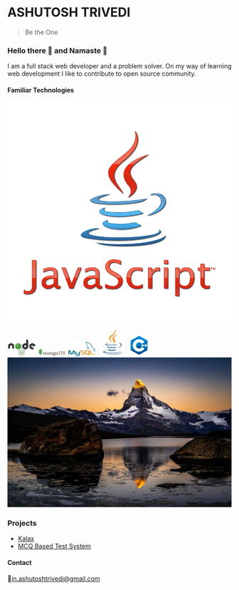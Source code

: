 # ASHUTOSH TRIVEDI                                                               
> Be the One
### Hello there :wave: and Namaste :pray:

I am a full stack web developer and a problem solver. On my way of learning web development I like to contribute to open source community.

#### Familiar Technologies
![javascript](https://github.com/code-ashutosh/Username/blob/master/images/js.png)
![nodejs](https://github.com/code-ashutosh/Username/blob/master/images/nodejs.png)
![mongodb](https://github.com/code-ashutosh/Username/blob/master/images/mongodb.png)
![mysql](https://github.com/code-ashutosh/Username/blob/master/images/mysql.png)
![java](https://github.com/code-ashutosh/Username/blob/master/images/java.png)
![cpp](https://github.com/code-ashutosh/Username/blob/master/images/cpp.png)
![background-image](https://github.com/code-ashutosh/Username/blob/master/images/background.jpg)
### Projects
* [Kalax](https://kalax.netlify.app/)
* [MCQ Based Test System](https://ecell-hbtu.web.app/)



#### Contact
:e-mail:[in.ashutoshtrivedi@gmail.com](mailto:in.ashutoshtrivedi@gmail.com)